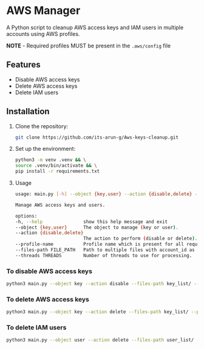 # AWS Manager
A Python script to cleanup AWS access keys and IAM users in multiple accounts using AWS profiles. 

**NOTE** - Required profiles MUST be present in the `.aws/config` file
## Features
- Disable AWS access keys
- Delete AWS access keys
- Delete IAM users

## Installation
1. Clone the repository:
   ```bash
   git clone https://github.com/its-arun-g/Aws-keys-cleanup.git
    ```
2. Set up the environment:
    ```bash
    python3 -m venv .venv && \
    source .venv/bin/activate && \
    pip install -r requirements.txt
    ```

3. Usage  
    ```bash
    usage: main.py [-h] --object {key,user} --action {disable,delete} --files-path FILE_PATH --profile-name PROFILE [--threads THREADS]

    Manage AWS access keys and users.

    options:
    -h, --help               show this help message and exit
    --object {key,user}      The object to manage (key or user).
    --action {disable,delete}
                             The action to perform (disable or delete).
    --profile-name           Profile name which is present for all required accounts
    --files-path FILE_PATH   Path to multiple files with account_id as the file name containing access keys or usernames present in that account (newline-separated).
    --threads THREADS        Number of threads to use for processing.
    ```


### To disable AWS access keys
```bash
python3 main.py --object key --action disable --files-path key_list/ --profile-name AdministratorAccess
```
### To delete AWS access keys
```bash
python3 main.py --object key --action delete --files-path key_list/ --profile-name AdministratorAccess
```
### To delete IAM users
```bash
python3 main.py --object user --action delete --files-path user_list/ --profile-name AdministratorAccess
```